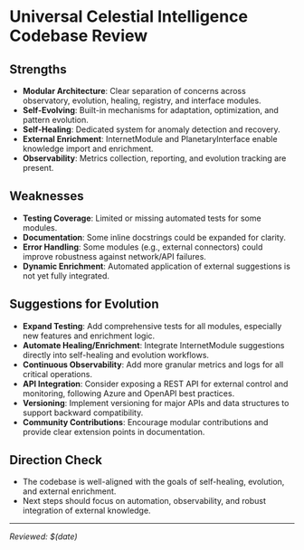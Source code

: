 # Universal Celestial Intelligence Codebase Review

## Strengths
- **Modular Architecture**: Clear separation of concerns across observatory, evolution, healing, registry, and interface modules.
- **Self-Evolving**: Built-in mechanisms for adaptation, optimization, and pattern evolution.
- **Self-Healing**: Dedicated system for anomaly detection and recovery.
- **External Enrichment**: InternetModule and PlanetaryInterface enable knowledge import and enrichment.
- **Observability**: Metrics collection, reporting, and evolution tracking are present.

## Weaknesses
- **Testing Coverage**: Limited or missing automated tests for some modules.
- **Documentation**: Some inline docstrings could be expanded for clarity.
- **Error Handling**: Some modules (e.g., external connectors) could improve robustness against network/API failures.
- **Dynamic Enrichment**: Automated application of external suggestions is not yet fully integrated.

## Suggestions for Evolution
- **Expand Testing**: Add comprehensive tests for all modules, especially new features and enrichment logic.
- **Automate Healing/Enrichment**: Integrate InternetModule suggestions directly into self-healing and evolution workflows.
- **Continuous Observability**: Add more granular metrics and logs for all critical operations.
- **API Integration**: Consider exposing a REST API for external control and monitoring, following Azure and OpenAPI best practices.
- **Versioning**: Implement versioning for major APIs and data structures to support backward compatibility.
- **Community Contributions**: Encourage modular contributions and provide clear extension points in documentation.

## Direction Check
- The codebase is well-aligned with the goals of self-healing, evolution, and external enrichment.
- Next steps should focus on automation, observability, and robust integration of external knowledge.

---
_Reviewed: $(date)_
